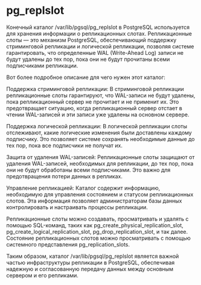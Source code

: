 # pg_replslot
Конечный каталог /var/lib/pgsql/pg_replslot в PostgreSQL используется для хранения информации о репликационных слотах. Репликационные слоты — это механизм PostgreSQL, обеспечивающий поддержку стриминговой репликации и логической репликации, позволяя системе гарантировать, что определенные WAL (Write-Ahead Log) записи не будут удалены до тех пор, пока они не будут прочитаны всеми подписчиками репликации.

Вот более подробное описание для чего нужен этот каталог:

Поддержка стриминговой репликации: В стриминговой репликации репликационные слоты гарантируют, что WAL-записи не будут удалены, пока репликационный сервер не прочитает и не применит их. Это предотвращает ситуацию, когда репликационный сервер отстает в чтении WAL-записей и эти записи уже удалены на основном сервере.

Поддержка логической репликации: В логической репликации слоты отслеживают, какие логические изменения были доставлены каждому подписчику. Это позволяет системе сохранять необходимые данные до тех пор, пока все подписчики не получат их.

Защита от удаления WAL-записей: Репликационные слоты защищают от удаления WAL-записей, необходимых для репликации, до тех пор, пока они не будут обработаны всеми подписчиками. Это важно для предотвращения потери данных в репликах.

Управление репликацией: Каталог содержит информацию, необходимую для управления состоянием и статусом репликационных слотов. Эта информация позволяет администраторам базы данных контролировать и настраивать процессы репликации.

Репликационные слоты можно создавать, просматривать и удалять с помощью SQL-команд, таких как pg_create_physical_replication_slot, pg_create_logical_replication_slot, pg_drop_replication_slot, и так далее. Состояние репликационных слотов можно просматривать с помощью системного представления pg_replication_slots.

Таким образом, каталог /var/lib/pgsql/pg_replslot является важной частью инфраструктуры репликации в PostgreSQL, обеспечивая надежную и согласованную передачу данных между основным сервером и его репликами.